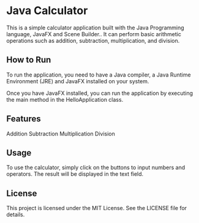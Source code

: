 
# Java Calculator
This is a simple calculator application built with the Java Programming language, JavaFX and Scene Builder.. It can perform basic arithmetic operations such as addition, subtraction, multiplication, and division.

## How to Run
To run the application, you need to have a Java compiler, a Java Runtime Environment (JRE) and JavaFX installed on your system.

Once you have JavaFX installed, you can run the application by executing the main method in the HelloApplication class.

## Features
Addition
Subtraction
Multiplication
Division
## Usage
To use the calculator, simply click on the buttons to input numbers and operators. The result will be displayed in the text field.

## License
This project is licensed under the MIT License. See the LICENSE file for details.
